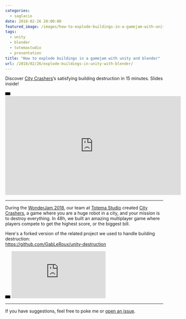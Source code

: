 ```yaml
---
categories:
  - saglacio
date: 2018-02-26 20:00:00
featured_image: /images/how-to-explode-buildings-in-a-gamejam-with-unity-and-blender.jpg
tags:
  - unity
  - blender
  - totemastudio
  - presentation
title: "How to explode buildings in a gamejam with unity and blender"
url: /2018/02/26/explode-buildings-in-unity-with-blender/
---
```



Discover [City Crashers][city-crashers]’s satisfying building destruction in 15 minutes. Slides inside!

<!--more-->

<div class="responsive-iframe-wrapper">
    <div class="responsive-iframe">
        <img class="ratio" src="/images/layout/placeholder_16x9.gif" alt="placeholder"/>
        <iframe width="560" height="315" src="https://www.youtube.com/embed/psTIzy7YoAA" frameborder="0" allow="accelerometer; autoplay; clipboard-write; encrypted-media; gyroscope; picture-in-picture" allowfullscreen></iframe>
    </div>
</div>

<hr>

During the [WonderJam 2018](https://jam.aemi.ca), our team at [Totema Studio][totemastudio] created [City Crashers][city-crashers], a game where you are a huge robot in a city, and your mission is to destroy everything. In 48h, we built an amazing multiplayer game where players compete to get the highest score, or the biggest bill.

Here's a forked version of the related project we used to handle building destruction:  
https://github.com/GabLeRoux/unity-destruction

<div class="responsive-iframe-wrapper">
    <div class="responsive-iframe">
        <img class="ratio" src="/images/layout/placeholder_16x9.gif" alt="placeholder"/>
        <iframe src="https://docs.google.com/presentation/d/e/2PACX-1vQICaNV_DbLUN-ikVdAObB3-4birSKx_Uq6-03n-b58ExkOFA5xpa4RgvREfLJoDvtTjOtamp78LslS/embed?start=false&loop=false&delayms=3000" frameborder="0" allowfullscreen="true" mozallowfullscreen="true" webkitallowfullscreen="true"></iframe>
    </div>
</div>

---

If you have suggestions, feel free to poke me or [open an issue](https://github.com/GabLeRoux/gableroux.github.io/issues).

[saglacio]: http://saglac.io
[city-crashers]: https://totemastudio.com/games/city-crashers/
[totemastudio]: https://totemastudio.com
